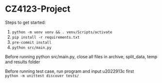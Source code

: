 # CZ4123-Project

Steps to get started:

1. `python -m venv venv && . venv/Scripts/activate`
2. `pip install -r requirements.txt`
3. `pre-commit install`
4. `python src/main.py`

Before running python src/main.py, close all files in archive, split_data, temp and results folder

Before running test case, run program and input u2022913c first</br>
`python -m unittest discover tests/`
